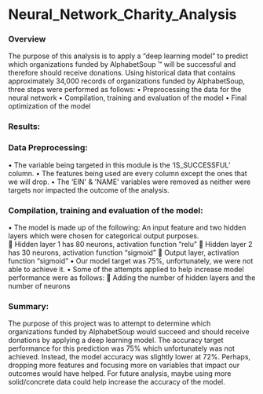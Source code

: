 # Neural_Network_Charity_Analysis

### Overview

The purpose of this analysis is to apply a “deep learning model” to predict which organizations funded by AlphabetSoup ™ will be successful and therefore should receive donations. Using historical data that contains approximately 34,000 records of organizations funded by AlphabetSoup, three steps were performed as follows:
•       Preprocessing the data for the neural network
•        Compilation, training and evaluation of the model
•        Final optimization of the model
### Results:

### Data Preprocessing:
•       The variable being targeted in this module is the ‘IS_SUCCESSFUL’ column.
•       The features being used are every column except the ones that we will drop.
•       The ‘EIN' & 'NAME' variables were removed as neither were targets nor impacted the outcome of the analysis.

### Compilation, training and evaluation of the model:

•       The model is made up of the following: An input feature and two hidden layers which were chosen for categorical output purposes.   
  Hidden layer 1 has 80 neurons, activation function “relu”
  Hidden layer 2 has 30 neurons, activation function “sigmoid”
  Output layer, activation function “sigmoid”
•       Our model target was 75%, unfortunately, we were not able to achieve it.
•       Some of the attempts applied to help increase model performance were as follows:
  Adding the number of hidden layers and the number of neurons 

### Summary:

The purpose of this project was to attempt to determine which organizations funded by AlphabetSoup would succeed and should receive donations by applying a deep learning model. The accuracy target performance for this prediction was 75% which unfortunately was not achieved.  Instead, the model accuracy was slightly lower at 72%. Perhaps, dropping more features and focusing more on variables that impact our outcomes would have helped. For future analysis, maybe using more solid/concrete data could help increase the accuracy of the model.

